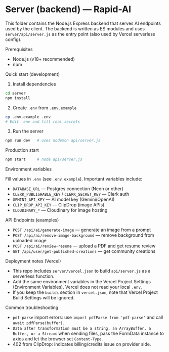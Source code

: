 # Server (backend) — Rapid-AI

This folder contains the Node.js Express backend that serves AI endpoints used by the client. The backend is written as ES modules and uses `server/api/server.js` as the entry point (also used by Vercel serverless config).

Prerequisites

- Node.js (v18+ recommended)
- npm

Quick start (development)

1. Install dependencies

```bash
cd server
npm install
```

2. Create `.env` from `.env.example`

```bash
cp .env.example .env
# Edit .env and fill real secrets
```

3. Run the server

```bash
npm run dev   # uses nodemon api/server.js
```

Production start

```bash
npm start     # node api/server.js
```

Environment variables

Fill values in `.env` (see `.env.example`). Important variables include:

- `DATABASE_URL` — Postgres connection (Neon or other)
- `CLERK_PUBLISHABLE_KEY` / `CLERK_SECRET_KEY` — Clerk auth
- `GEMINI_API_KEY` — AI model key (Gemini/OpenAI)
- `CLIP_DROP_API_KEY` — ClipDrop (image APIs)
- `CLOUDINARY_*` — Cloudinary for image hosting

API Endpoints (examples)

- `POST /api/ai/generate-image` — generate an image from a prompt
- `POST /api/ai/remove-image-background` — remove background from uploaded image
- `POST /api/ai/review-resume` — upload a PDF and get resume review
- `GET /api/user/get-published-creations` — get community creations

Deployment notes (Vercel)

- This repo includes `server/vercel.json` to build `api/server.js` as a serverless function.
- Add the same environment variables in the Vercel Project Settings (Environment Variables). Vercel does not read your local `.env`.
- If you keep the `builds` section in `vercel.json`, note that Vercel Project Build Settings will be ignored.

Common troubleshooting

- `pdf-parse` import errors: use `import pdfParse from 'pdf-parse'` and call `await pdfParse(buffer)`.
- `Data after transformation must be a string, an ArrayBuffer, a Buffer, or a Stream`: when sending files, pass the FormData instance to axios and let the browser set `Content-Type`.
- 402 from ClipDrop: indicates billing/credits issue on provider side.
